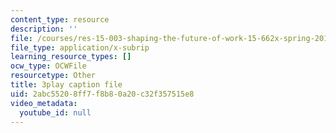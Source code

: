 ```yaml
---
content_type: resource
description: ''
file: /courses/res-15-003-shaping-the-future-of-work-15-662x-spring-2016/2abc55208ff7f8b80a20c32f357515e8_DidA5vk0h_U.srt
file_type: application/x-subrip
learning_resource_types: []
ocw_type: OCWFile
resourcetype: Other
title: 3play caption file
uid: 2abc5520-8ff7-f8b8-0a20-c32f357515e8
video_metadata:
  youtube_id: null
---
```

